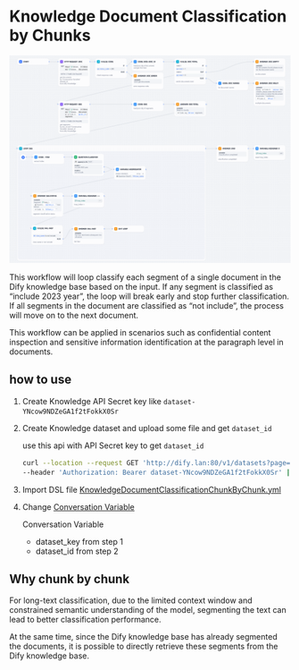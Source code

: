 
# Knowledge Document Classification by Chunks

![](KnowledgeDocumentClassificationChunkByChunk.png)

This workflow will loop classify each segment of a single document in the Dify knowledge base based on the input.
If any segment is classified as “include 2023 year”, the loop will break early and stop further classification.
If all segments in the document are classified as “not include”, the process will move on to the next document.

This workflow can be applied in scenarios such as confidential content inspection and sensitive information identification at the paragraph level in documents.

## how to use

1. Create Knowledge API Secret key like `dataset-YNcow9NDZeGA1f2tFokkX0Sr`
2. Create Knowledge dataset and upload some file and get `dataset_id`

    use this api with API Secret key to get `dataset_id`

    ```bash
    curl --location --request GET 'http://dify.lan:80/v1/datasets?page=1&limit=20' \
    --header 'Authorization: Bearer dataset-YNcow9NDZeGA1f2tFokkX0Sr' | jq
    ```

3. Import DSL file [KnowledgeDocumentClassificationChunkByChunk.yml](./KnowledgeDocumentClassificationChunkByChunk.yml)
4. Change [Conversation Variable](https://docs.dify.ai/guides/workflow/variables#conversation-variables)

    Conversation Variable

    - dataset_key from step 1
    - dataset_id from step 2


## Why chunk by chunk

For long-text classification,
due to the limited context window and constrained semantic understanding of the model,
segmenting the text can lead to better classification performance.

At the same time, since the Dify knowledge base has already segmented the documents,
it is possible to directly retrieve these segments from the Dify knowledge base.
